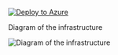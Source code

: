 [![Deploy to Azure](https://aka.ms/deploytoazurebutton)](https://portal.azure.com/#create/Microsoft.Template/uri/https%3A%2F%2Fraw.githubusercontent.com%2Fjimgodden%2FAzure_Networking_Labs%2F%2FAzure_Multiple_VNETs_Sandbox%2Fsrc%2Fmain.json)


Diagram of the infrastructure

![Diagram of the infrastructure](diagram.drawio.png)
